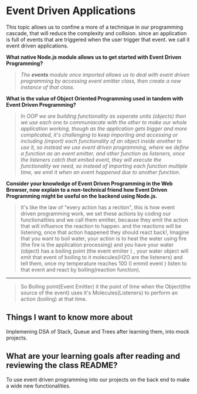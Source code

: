 # Event Driven Applications

This topic allows us to confine a more of a technique in our programming cascade, that will reduce the complexity and collision. since an application is full of events that are triggered when the user trigger that event. we call it event driven applications.

**What native Node.js module allows us to get started with Event Driven Programming?**

>*The ***events*** module once imported allows us to deal with event driven programming by accessing event emitter class, then create a new instance of that class.*

**What is the value of Object Oriented Programming used in tandem with Event Driven Programming?**

>*In OOP we are building functionality as seperate units (objects) then we use each one to communiacate with the other to make our whole application working, though as the application gets bigger and more complicated, it's challenging to keep importing and accessing or including (import) each functionality of an object inside another to use it, so instead we use event driven programming, where we define a function as an event emitter, and other function as listeners, once the listeners catch that emited  event, they will execute the functionality we need, so instead of importing each function multiple time, we emit it when an event happened due to another function.*

**Consider your knowledge of Event Driven Programming in the Web Browser, now explain to a non-technical friend how Event Driven Programming might be useful on the backend using Node.js.**

>It's like the law of "every action has a rection", this is how event driven programming work, we set these actions by coding our functionalities and we call them emitter, because they emit the action that will influence the reaction to happen. and the reactions will be listening, once that action happened they should react back!, Imagine that you want to boil water, your action is to heat the water using fire (the fire is the application processing) and you have your water (object) has a boiling point (the event emiiter ) , your water object will emit that event of boiling to it molecules(H2O are the listeners) and tell them, once my temperature reaches 100 (I emmit event ) listen to that event and react by boiling(reaction function).
---
>So Boiling point(Event Emitter) it the point of time when the Object(the source of the event) uses it's Molecules(Listeners) to perform an action (boiling) at that time.

## Things I want to know more about

Implemening DSA of Stack, Queue and Trees after learning them, into mock projects.

## What are your learning goals after reading and reviewing the class README?

To use event driven programming into our projects on the back end to make a wide new functionalities.
